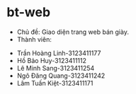 # bt-web 
- Chủ đề: Giao diện trang web bán giày.
- Thành viên:
+ Trần Hoàng Linh-3123411177
+ Hồ Bảo Huy-3123411112
+ Lê Minh Sang-3123411254
+ Ngô Đăng Quang-3123411242
+ Lâm Tuấn Kiệt-3123411171

